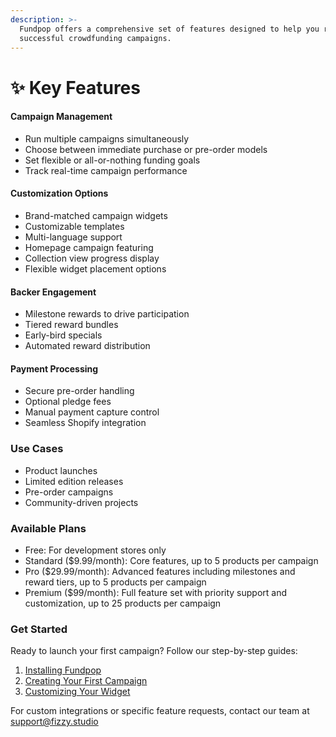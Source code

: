 ```yaml
---
description: >-
  Fundpop offers a comprehensive set of features designed to help you run
  successful crowdfunding campaigns.
---
```


# ✨ Key Features

#### Campaign Management

* Run multiple campaigns simultaneously
* Choose between immediate purchase or pre-order models
* Set flexible or all-or-nothing funding goals
* Track real-time campaign performance

#### Customization Options

* Brand-matched campaign widgets
* Customizable templates
* Multi-language support
* Homepage campaign featuring
* Collection view progress display
* Flexible widget placement options

#### Backer Engagement

* Milestone rewards to drive participation
* Tiered reward bundles
* Early-bird specials
* Automated reward distribution

#### Payment Processing

* Secure pre-order handling
* Optional pledge fees
* Manual payment capture control
* Seamless Shopify integration

### Use Cases

* Product launches
* Limited edition releases
* Pre-order campaigns
* Community-driven projects

### Available Plans

* Free: For development stores only
* Standard ($9.99/month): Core features, up to 5 products per campaign
* Pro ($29.99/month): Advanced features including milestones and reward tiers, up to 5 products per campaign
* Premium ($99/month): Full feature set with priority support and customization, up to 25 products per campaign

### Get Started

Ready to launch your first campaign? Follow our step-by-step guides:

1. [Installing Fundpop](../getting-started/install-fundpop.md)
2. [Creating Your First Campaign](../getting-started/creating-your-first-campaign.md)
3. [Customizing Your Widget](../customizations/fundpop-widget-templates.md)

For custom integrations or specific feature requests, contact our team at [support@fizzy.studio](mailto:support@fizzy.studio)
